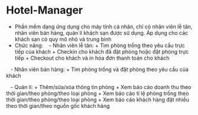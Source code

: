 # Hotel-Manager

- Phần mềm dạng ứng dụng cho máy tính cá nhân, chỉ có nhân viên lễ tân, nhân viên bán hàng, quản lí khách sạn được sử dụng. Áp dụng cho các khách sạn có quy mô nhỏ và trung binh
- Chức năng:
    - Nhân viên lễ tân:
        + Tìm phòng trống theo yêu cầu trực tiếp của khách
        + Checkin cho khách đã đặt phòng hoặc đặt phòng trực tiếp
        + Checkout cho khách và in hóa đơn thanh toán cho khách

    - Nhân viên bán hàng:
        + Tìm phòng trống và đặt phòng theo yêu cầu của khách

    - Quản lí:
        + Thêm/sửa/xóa thông tin phòng
        + Xem báo cáo doanh thu theo thời gian/theo phòng/theo loại phòng
        + Xem báo cáo tỉ lệ phòng trống theo thời gian/theo phòng/theo loại phòng
        + Xem báo cáo khách hàng đặt nhiều theo thời gian/theo nguồn gốc khách hàng

